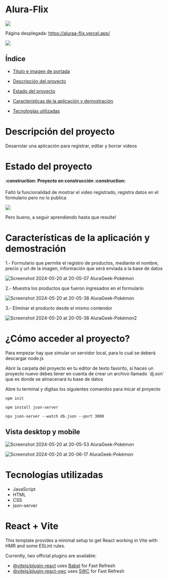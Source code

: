 # Alura-Flix

<img src="https://i.ibb.co/CJzKM7q/Screenshot-2024-07-05-at-22-57-24-Alura-Flix.png">

Página desplegada: https://aluraa-flix.vercel.app/

<p align="left">
   <img src="https://img.shields.io/badge/STATUS-EN%20DESAROLLO-green">
   </p>

## Índice

* [Título e imagen de portada](#Título-e-imagen-de-portada)

* [Descripción del proyecto](#descripción-del-proyecto)

* [Estado del proyecto](#Estado-del-proyecto)

* [Características de la aplicación y demostración](#Características-de-la-aplicación-y-demostración)

* [Tecnologías utilizadas](#tecnologías-utilizadas)

# Descripción del proyecto

<p>Desarrolar una aplicación para registrar, editar y borrar videos  </p>

# Estado del proyecto
<h4 align="left">
:construction: Proyecto en construcción :construction:
</h4>
<p>Faltó la funcionalidad de mostrar el video registrado, registra datos en el formulario pero no lo publica</p>
<img src="https://i.ibb.co/w64fsZc/Captura-de-pantalla-2024-07-05-221859.png">




<p>Pero bueno, a seguir aprendiendo hasta que resulte!</p>

# Características de la aplicación y demostración

1.- Formulario que permite el registro de productos, mediante el nombre, precio y url de la imagen, información que será enviada a la base de datos

![Screenshot 2024-05-20 at 20-05-07 AluraGeek-Pokémon](https://github.com/cubillosarteaga/alurageek-pokemon2/assets/32303709/79c75edf-af54-4580-b130-0cb42056193e)

2.- Muestra los productos que fueron ingresados en el formulario

![Screenshot 2024-05-20 at 20-05-38 AluraGeek-Pokémon](https://github.com/cubillosarteaga/alurageek-pokemon2/assets/32303709/1944d4c1-f363-4502-91c1-e4583e75082b)

3.- Eliminar el producto desde el mismo contendor

![Screenshot 2024-05-20 at 20-05-38 AluraGeek-Pokémon2](https://github.com/cubillosarteaga/alurageek-pokemon2/assets/32303709/dd9ad640-2f9e-415a-a16e-0515a49f56ae)


# ¿Cómo acceder al proyecto?

<p>Para empezar hay que simular un servidor local, para lo cual se deberá descargar node.js</p>
<p>Abrir la carpeta del proyecto en tu editor de texto favorito, si haces un proyecto nuevo debes tener en cuenta de crear un archivo llamado `dj.son` que es donde se almacenará tu base de datos</p>

<p>Abre tu terminal y digitas los siguientes comandos para inicar el proyecto</p>

`npm init`

`npm install json-server`

`npx json-server --watch db.json --port 3000`



## Vista desktop y mobile
![Screenshot 2024-05-20 at 20-05-53 AluraGeek-Pokémon](https://github.com/cubillosarteaga/alurageek-pokemon2/assets/32303709/cb62d5a0-9a2f-4fee-8d33-9d05581f2e0a)

![Screenshot 2024-05-20 at 20-06-17 AluraGeek-Pokémon](https://github.com/cubillosarteaga/alurageek-pokemon2/assets/32303709/2199703f-a2f1-4530-8bc4-2e852da3c22e)


# Tecnologías utilizadas

*  JavaScript
*  HTML
*  CSS
*  json-server











# React + Vite

This template provides a minimal setup to get React working in Vite with HMR and some ESLint rules.

Currently, two official plugins are available:

- [@vitejs/plugin-react](https://github.com/vitejs/vite-plugin-react/blob/main/packages/plugin-react/README.md) uses [Babel](https://babeljs.io/) for Fast Refresh
- [@vitejs/plugin-react-swc](https://github.com/vitejs/vite-plugin-react-swc) uses [SWC](https://swc.rs/) for Fast Refresh
